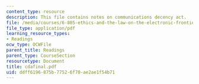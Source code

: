 ```yaml
---
content_type: resource
description: This file contains notes on communications decency act.
file: /media/courses/6-805-ethics-and-the-law-on-the-electronic-frontier-fall-2005/ddff6196875b77526f70ae2ae1f54b71_cdafinal.pdf
file_type: application/pdf
learning_resource_types:
- Readings
ocw_type: OCWFile
parent_title: Readings
parent_type: CourseSection
resourcetype: Document
title: cdafinal.pdf
uid: ddff6196-875b-7752-6f70-ae2ae1f54b71
---
```

